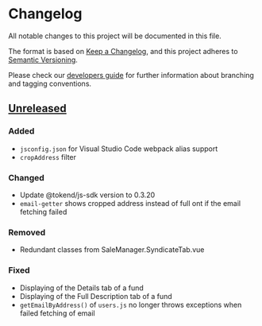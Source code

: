 # Changelog
All notable changes to this project will be documented in this file.

The format is based on [Keep a Changelog](https://keepachangelog.com/en/1.0.0/),
and this project adheres to [Semantic Versioning](https://semver.org/spec/v2.0.0.html).

Please check our [developers guide](https://gitlab.com/tokend/developers-guide)
for further information about branching and tagging conventions.

## [Unreleased](https://github.com/tokend/admin-panel/compare/a9daacc...HEAD)
### Added
- `jsconfig.json` for Visual Studio Code webpack alias support
- `cropAddress` filter

### Changed
- Update @tokend/js-sdk version to 0.3.20
- `email-getter` shows cropped address instead of full ont if the email fetching failed

### Removed
- Redundant classes from SaleManager.SyndicateTab.vue

### Fixed
- Displaying of the Details tab of a fund
- Displaying of the Full Description tab of a fund
- `getEmailByAddress()` of `users.js` no longer throws exceptions when failed fetching of email
